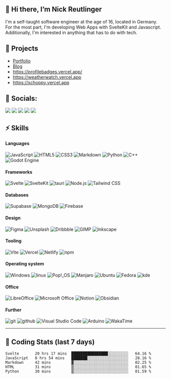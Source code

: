 ## 👋 Hi there, I’m Nick Reutlinger

I'm a self-taught software engineer at the age of 16, located in Germany.  
For the most part, I'm developing Web Apps with SvelteKit and Javascript. Additionally, I'm interested in anything that has to do with tech.

## 🚀 Projects

- [Portfolio](https://nickreutlinger.vercel.app/)
- [Blog](https://blog.nickreutlinger.de/)
- https://profilebadges.vercel.app/
- https://weatherwatch.vercel.app
- https://schoppy.vercel.app

## 💬 Socials:

<a href="https://twitter.com/nick_reutlinger"><img src="https://img.shields.io/badge/Twitter-1DA1F2?style=for-the-badge&logo=twitter&logoColor=white"></a>
<a href="https://github.com/NickRTR"><img src="https://img.shields.io/badge/GitHub-100000?style=for-the-badge&logo=github&logoColor=white"></a>
<a href="https://www.linkedin.com/in/nick-reutlinger-9a89ab236/"><img src="https://img.shields.io/badge/LinkedIn-0077B5?style=for-the-badge&logo=linkedin&logoColor=white"></a>
<a href="https://stackoverflow.com/users/17878912/nickrtr"><img src="https://img.shields.io/badge/Stack_Overflow-FE7A16?style=for-the-badge&logo=stack-overflow&logoColor=white"></a>
<a href="https://nickreutlinger.itch.io"><img src="https://img.shields.io/badge/Itch.io-FA5C5C?style=for-the-badge&logo=itchdotio&logoColor=white"></a>

## ⚡ Skills
#### Languages
  ![JavaScript](https://img.shields.io/badge/JavaScript-F7DF1E?style=for-the-badge&logo=JavaScript&logoColor=000000)
  ![HTML5](https://img.shields.io/badge/HTML5-E34F26?style=for-the-badge&logo=HTML5&logoColor=FFFFFF)
  ![CSS3](https://img.shields.io/badge/CSS3-1572B6?style=for-the-badge&logo=CSS3&logoColor=FFFFFF)
  ![Markdown](https://img.shields.io/badge/Markdown-000000?style=for-the-badge&logo=Markdown&logoColor=FFFFFF)
  ![Python](https://img.shields.io/badge/Python-3776AB?style=for-the-badge&logo=Python&logoColor=FFFFFF)
  ![C++](https://img.shields.io/badge/C++-00599C?style=for-the-badge&logo=C++&logoColor=FFFFFF)
  <img src="https://img.shields.io/badge/Godot Engine-478CBF?style=for-the-badge&logo=Godot Engine&logoColor=FFFFFF" alt="Godot Engine">
#### Frameworks
  ![Svelte](https://img.shields.io/badge/Svelte-FF3E00?style=for-the-badge&logo=Svelte&logoColor=FFFFFF)
  ![SvelteKit](https://img.shields.io/badge/SvelteKit-FF3E00?style=for-the-badge&logo=Svelte&logoColor=FFFFFF)
  ![tauri](https://img.shields.io/badge/tauri-FFC131?style=for-the-badge&logo=tauri&logoColor=000000)
  ![Node.js](https://img.shields.io/badge/Node.js-339933?style=for-the-badge&logo=Node.js&logoColor=FFFFFF)
  <img src="https://img.shields.io/badge/Tailwind CSS-06B6D4?style=for-the-badge&logo=Tailwind CSS&logoColor=FFFFFF" alt="Tailwind CSS">
#### Databases
  ![Supabase](https://img.shields.io/badge/Supabase-3ECF8E?style=for-the-badge&logo=Supabase&logoColor=000000)
  ![MongoDB](https://img.shields.io/badge/MongoDB-47A248?style=for-the-badge&logo=MongoDB&logoColor=FFFFFF)
  ![Firebase](https://img.shields.io/badge/Firebase-FFCA28?style=for-the-badge&logo=Firebase&logoColor=000000)
#### Design
  ![Figma](https://img.shields.io/badge/Figma-F24E1E?style=for-the-badge&logo=Figma&logoColor=FFFFFF)
  ![Unsplash](https://img.shields.io/badge/Unsplash-000000?style=for-the-badge&logo=Unsplash&logoColor=FFFFFF)
  ![Dribbble](https://img.shields.io/badge/Dribbble-EA4C89?style=for-the-badge&logo=Dribbble&logoColor=FFFFFF)
  ![GIMP](https://img.shields.io/badge/GIMP-5C5543?style=for-the-badge&logo=GIMP&logoColor=FFFFFF)
  ![Inkscape](https://img.shields.io/badge/Inkscape-000000?style=for-the-badge&logo=Inkscape&logoColor=FFFFFF)
#### Tooling
  ![Vite](https://img.shields.io/badge/Vite-646CFF?style=for-the-badge&logo=Vite&logoColor=FFFFFF)
  ![Vercel](https://img.shields.io/badge/Vercel-000000?style=for-the-badge&logo=Vercel&logoColor=FFFFFF)
  ![Netlify](https://img.shields.io/badge/Netlify-00C7B7?style=for-the-badge&logo=Netlify&logoColor=FFFFFF)
  ![npm](https://img.shields.io/badge/npm-CB3837?style=for-the-badge&logo=npm&logoColor=FFFFFF)
#### Operating system
  ![Windows](https://img.shields.io/badge/Windows-0078D6?style=for-the-badge&logo=Windows&logoColor=FFFFFF)
  ![linux](https://img.shields.io/badge/linux-FCC624?style=for-the-badge&logo=linux&logoColor=000000)
  ![Pop!_OS](https://img.shields.io/badge/Pop!_OS-48B9C7?style=for-the-badge&logo=Pop!_OS&logoColor=000000)
  ![Manjaro](https://img.shields.io/badge/Manjaro-35BF5C?style=for-the-badge&logo=Manjaro&logoColor=FFFFFF)
  ![Ubuntu](https://img.shields.io/badge/Ubuntu-E95420?style=for-the-badge&logo=Ubuntu&logoColor=FFFFFF)
  ![Fedora](https://img.shields.io/badge/Fedora-51A2DA?style=for-the-badge&logo=Fedora&logoColor=FFFFFF)
  ![kde](https://img.shields.io/badge/kde-1D99F3?style=for-the-badge&logo=kde&logoColor=FFFFFF)
#### Office
  ![LibreOffice](https://img.shields.io/badge/LibreOffice-18A303?style=for-the-badge&logo=LibreOffice&logoColor=FFFFFF)
  <img src="https://img.shields.io/badge/Microsoft Office-D83B01?style=for-the-badge&logo=Microsoft Office&logoColor=FFFFFF" alt="Microsoft Office">
  ![Notion](https://img.shields.io/badge/Notion-000000?style=for-the-badge&logo=Notion&logoColor=FFFFFF)
  ![Obsidian](https://img.shields.io/badge/Obsidian-483699?style=for-the-badge&logo=Obsidian&logoColor=FFFFFF)
#### Further
  ![git](https://img.shields.io/badge/git-F05032?style=for-the-badge&logo=git&logoColor=FFFFFF)
  ![github](https://img.shields.io/badge/github-181717?style=for-the-badge&logo=github&logoColor=FFFFFF)
  <img src="https://img.shields.io/badge/Visual Studio Code-007ACC?style=for-the-badge&logo=Visual Studio Code&logoColor=FFFFFF" alt="Visual Studio Code">
  ![Arduino](https://img.shields.io/badge/Arduino-00979D?style=for-the-badge&logo=Arduino&logoColor=FFFFFF)
  ![WakaTime](https://img.shields.io/badge/WakaTime-000000?style=for-the-badge&logo=WakaTime&logoColor=FFFFFF)

---
## 📅 Coding Stats (last 7 days)
<!--START_SECTION:waka-->
```text
Svelte       20 hrs 17 mins  ████████████████░░░░░░░░░   64.16 % 
JavaScript   8 hrs 54 mins   ███████░░░░░░░░░░░░░░░░░░   28.16 % 
Markdown     42 mins         ▓░░░░░░░░░░░░░░░░░░░░░░░░   02.25 % 
HTML         31 mins         ▒░░░░░░░░░░░░░░░░░░░░░░░░   01.65 % 
Python       30 mins         ▒░░░░░░░░░░░░░░░░░░░░░░░░   01.59 % 
```
<!--END_SECTION:waka-->
